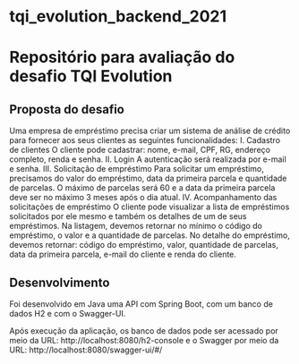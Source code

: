 # tqi_evolution_backend_2021

# Repositório para avaliação do desafio TQI Evolution

## Proposta do desafio ##

Uma empresa de empréstimo precisa criar um sistema de análise de crédito para fornecer aos seus clientes as seguintes funcionalidades:
I. Cadastro de clientes
    O cliente pode cadastrar: nome, e-mail, CPF, RG, endereço completo, renda e senha.
II. Login
    A autenticação será realizada por e-mail e senha.
III. Solicitação de empréstimo
    Para solicitar um empréstimo, precisamos do valor do empréstimo, data da primeira parcela e quantidade de parcelas.
    O máximo de parcelas será 60 e a data da primeira parcela deve ser no máximo 3 meses após o dia atual.
IV. Acompanhamento das solicitações de empréstimo
    O cliente pode visualizar a lista de empréstimos solicitados por ele mesmo e também os detalhes de um de seus empréstimos.
    Na listagem, devemos retornar no mínimo o código do empréstimo, o valor e a quantidade de parcelas.
    No detalhe do empréstimo, devemos retornar: código do empréstimo, valor, quantidade de parcelas, data da primeira parcela, e-mail do cliente e renda do cliente.
    
## Desenvolvimento ##

Foi desenvolvido em Java uma API com Spring Boot, com um banco de dados H2 e com o Swagger-UI.

Após execução da aplicação, os banco de dados pode ser acessado por meio da URL: http://localhost:8080/h2-console 
e o Swagger por meio da URL: http://localhost:8080/swagger-ui/#/

## ##
